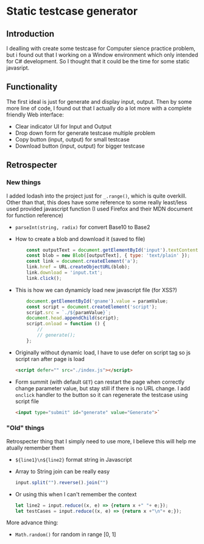 # Static testcase generator

## Introduction

I dealling with create some testcase for Computer sience practice problem,
but i found out that I working on a Window environment which only intended
for C# development. So I thought that it could be the time for some static
javasript.

## Functionality

The first ideal is just for generate and display input, output. Then by
some more line of code, I found out that I actually do a lot more with a
complete friendly Web interface:

- Clear indicator UI for Input and Output
- Drop down form for generate testcase multiple problem
- Copy button (input, output) for small testcase
- Download button (input, output) for bigger testcase

## Retrospecter

### New things

I added lodash into the project just for `_.range()`, which is quite overkill.
Other than that, this does have some reference to some really least/less used
provided javascript function (I used Firefox and their MDN document for function
reference)

- `parseInt(string, radix)` for convert Base10 to Base2
- How to create a blob and download it (saved to file)

    ```javascript
        const outputText = document.getElementById('input').textContent;
        const blob = new Blob([outputText], { type: 'text/plain' });
        const link = document.createElement('a');
        link.href = URL.createObjectURL(blob);
        link.download = 'input.txt';
        link.click();
    ```

- This is how we can dynamicly load new javascript file (for XSS?)

    ```javascript
        document.getElementById('gname').value = paramValue;
        const script = document.createElement('script');
        script.src = `./${paramValue}`;
        document.head.appendChild(script);
        script.onload = function () {
            //
            // generate();
        };
    ```

- Originally without dynamic load, I have to use defer on script tag so js
script ran after page is load

    ```html
    <script defer="" src="./index.js"></script>
    ```

- Form summit (with default `GET`) can restart the page when correctly change
parameter value, but stay still if there is no URL change. I add `onclick` handler
to the button so it can regenerate the testcase using script file

    ```html
    <input type="submit" id="generate" value="Generate">`
    ```

### "Old" things

Retrospecter thing that I simply need to use more, I believe this will help me
atually remember them

- ``${line1}\n${line2}`` format string in Javascript
- Array to String join can be really easy

    ```javascript
    input.split("").reverse().join("")
    ```

- Or using this when I can't remember the context

    ```javascript
    let line2 = input.reduce((x, e) => {return x +" "+ e;});
    let testCases = input.reduce((x, e) => {return x +"\n"+ e;});
    ```

More advance thing:

- `Math.random()` for random in range [0, 1]